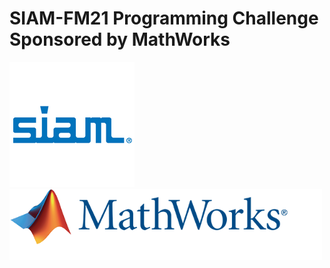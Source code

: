 # SIAM-FM21 Programming Challenge Sponsored by MathWorks


<p float="left">
  <img src="SIAM.png" width="200" />
  <img src="MathWorks.png" width="500" /> 
</p>


